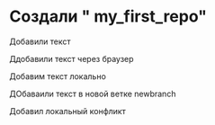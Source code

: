 # Создали " my_first_repo" 

Добавили текст

Ддобавили текст через браузер

Добавим текст локально

ДОбаваили текст в новой ветке newbranch

Добавил локальный конфликт

